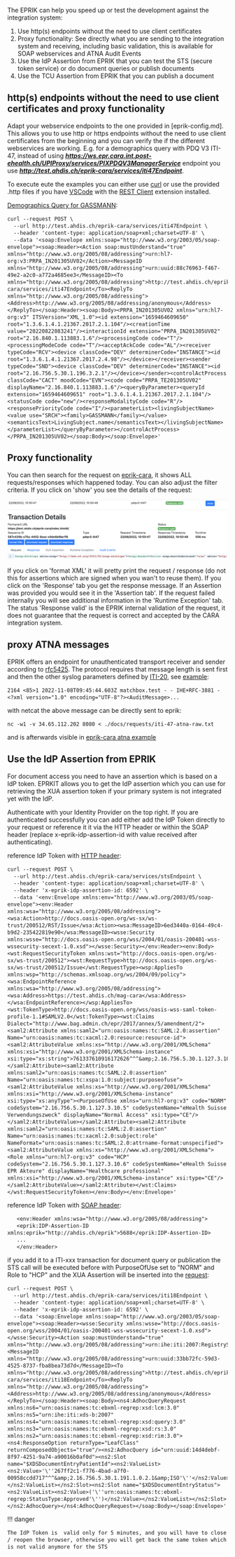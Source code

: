 The EPRIK can help you speed up or test the development against the integration system:

1. Use http(s) endpoints without the need to use client certificates
2. Proxy functionality: See directly what you are sending to the integration system and receiving, including basic validation, this is available for SOAP webservices and ATNA Audit Events
3. Use the IdP Assertion from EPRIK that you can test the STS (secure token service) or do document queries or publish documents
4. Use the TCU Assertion from EPRIK that you can publish a document


## http(s) endpoints without the need to use client certificates and proxy functionality

Adapt your webservice endpoints to the one provided in [eprik-config.md]. This allows you to use http or https endpoints without the need to use client certificates from the beginning and you can verify the if the different webservices are working. E.g. for a demographics query with PDQ V3 ITI-47, instead of using ***https://ws.epr.cara.int.post-ehealth.ch/UPIProxy/services/PIXPDQV3ManagerService*** endpoint you use ***http://test.ahdis.ch/eprik-cara/services/iti47Endpoint***. 

To execute eute the examples you can either use [curl](https://curl.se/) or use the provided .http files if you have [VSCode](https://code.visualstudio.com/) with the [REST Client](https://marketplace.visualstudio.com/items?itemName=humao.rest-client) extension installed.

[Demographics Query for GASSMANN](requests/iti-47-gassmann.http):

```
curl --request POST \
  --url http://test.ahdis.ch/eprik-cara/services/iti47Endpoint \
  --header 'content-type: application/soap+xml;charset=UTF-8' \
  --data '<soap:Envelope xmlns:soap="http://www.w3.org/2003/05/soap-envelope"><soap:Header><Action soap:mustUnderstand="true" xmlns="http://www.w3.org/2005/08/addressing">urn:hl7-org:v3:PRPA_IN201305UV02</Action><MessageID xmlns="http://www.w3.org/2005/08/addressing">urn:uuid:88c76963-f467-49e2-a2c0-a772a4685ee3</MessageID><To xmlns="http://www.w3.org/2005/08/addressing">http://test.ahdis.ch/eprik-cara/services/iti47Endpoint</To><ReplyTo xmlns="http://www.w3.org/2005/08/addressing"><Address>http://www.w3.org/2005/08/addressing/anonymous</Address></ReplyTo></soap:Header><soap:Body><PRPA_IN201305UV02 xmlns="urn:hl7-org:v3" ITSVersion="XML_1.0"><id extension="1659464609650" root="1.3.6.1.4.1.21367.2017.2.1.104"/><creationTime value="20220822083241"/><interactionId extension="PRPA_IN201305UV02" root="2.16.840.1.113883.1.6"/><processingCode code="T"/><processingModeCode code="T"/><acceptAckCode code="AL"/><receiver typeCode="RCV"><device classCode="DEV" determinerCode="INSTANCE"><id root="1.3.6.1.4.1.21367.2017.2.4.98"/></device></receiver><sender typeCode="SND"><device classCode="DEV" determinerCode="INSTANCE"><id root="2.16.756.5.30.1.196.3.2.1"/></device></sender><controlActProcess classCode="CACT" moodCode="EVN"><code code="PRPA_TE201305UV02" displayName="2.16.840.1.113883.1.6"/><queryByParameter><queryId extension="1659464609651" root="1.3.6.1.4.1.21367.2017.2.1.104"/><statusCode code="new"/><responseModalityCode code="R"/><responsePriorityCode code="I"/><parameterList><livingSubjectName><value use="SRCH"><family>GASSMANN</family></value><semanticsText>LivingSubject.name</semanticsText></livingSubjectName></parameterList></queryByParameter></controlActProcess></PRPA_IN201305UV02></soap:Body></soap:Envelope>'
```

## Proxy functionality

You can then search for the request on [eprik-cara](http://test.ahdis.ch/eprik-cara/), it shows ALL requests/responses which happened today. You can also adjust the filter criteria. If you click on 'show' you see the details of the request: 

  ![Image title](img/pdqv3-iti47.png)

If you click on 'format XML' it will pretty print the request / response (do not this for assertions which are signed when you wan't to reuse them). If you click on the 'Response' tab you get the response message. If an Assertion was provided you would see it in the 'Assertion tab'. If the request failed internally you will see additional information in the 'Runtime Exception' tab. The status 'Response valid' is the EPRIK internal validation of the request, it does not guarantee that the request is correct and accepted by the CARA integration system.

## proxy ATNA messages

EPRIK offers an endpoint for unauthenticated transport receiver and sender according to [rfc5425](https://www.rfc-editor.org/rfc/rfc5425#section-5.3). The protocol requires that message length is sent first and then the other syslog parameters defined by [ITI-20](https://profiles.ihe.net/ITI/TF/Volume2/ITI-20.html#3.20.4.1.2), see [example](requests/iti-47-atna-raw.txt):

```
2164 <85>1 2022-11-08T09:45:44.603Z matchbox.test - - IHE+RFC-3881 - <?xml version="1.0" encoding="UTF-8"?><AuditMessage>...
```

with netcat the above message can be directly sent to eprik:

```
nc -w1 -v 34.65.112.202 8080 < ./docs/requests/iti-47-atna-raw.txt 
```

and is afterwards visible in [eprik-cara atna example](https://test.ahdis.ch/eprik-cara/index.html#/transaction/cfefb940-1039-4f7a-bfa0-49359b2f2c6e) 

## Use the IdP Assertion from EPRIK 
For document access you need to have an assertion which is based on a IdP token. EPRKIT allows you to get the IdP assertion which you can use for retrieving the XUA assertion token if your primary system is not integrated yet with the IdP.

Authenticate with your Identity Provider on the top right. If you are authenticated successfully you can add either add the IdP Token directly to your request or reference it it via the HTTP header or within the SOAP header (replace x-eprik-idp-assertion-id with value received after authenticating).

reference IdP Token with [HTTP header](requests/sts-idp-httpheader.http):
```
curl --request POST \
  --url http://test.ahdis.ch/eprik-cara/services/stsEndpoint \
  --header 'content-type: application/soap+xml;charset=UTF-8' \
  --header 'x-eprik-idp-assertion-id: 6592' \
  --data '<env:Envelope xmlns:env="http://www.w3.org/2003/05/soap-envelope"><env:Header xmlns:wsa="http://www.w3.org/2005/08/addressing"><wsa:Action>http://docs.oasis-open.org/ws-sx/ws-trust/200512/RST/Issue</wsa:Action><wsa:MessageID>6ed3440a-0164-49c4-b9d2-235422819e90</wsa:MessageID><wsse:Security xmlns:wsse="http://docs.oasis-open.org/wss/2004/01/oasis-200401-wss-wssecurity-secext-1.0.xsd"></wsse:Security></env:Header><env:Body><wst:RequestSecurityToken xmlns:wst="http://docs.oasis-open.org/ws-sx/ws-trust/200512"><wst:RequestType>http://docs.oasis-open.org/ws-sx/ws-trust/200512/Issue</wst:RequestType><wsp:AppliesTo xmlns:wsp="http://schemas.xmlsoap.org/ws/2004/09/policy"><wsa:EndpointReference xmlns:wsa="http://www.w3.org/2005/08/addressing"><wsa:Address>https://test.ahdis.ch/mag-cara</wsa:Address></wsa:EndpointReference></wsp:AppliesTo><wst:TokenType>http://docs.oasis-open.org/wss/oasis-wss-saml-token-profile-1.1#SAMLV2.0</wst:TokenType><wst:Claims Dialect="http://www.bag.admin.ch/epr/2017/annex/5/amendment/2"><saml2:Attribute xmlns:saml2="urn:oasis:names:tc:SAML:2.0:assertion" Name="urn:oasis:names:tc:xacml:2.0:resource:resource-id"><saml2:AttributeValue xmlns:xs="http://www.w3.org/2001/XMLSchema" xmlns:xsi="http://www.w3.org/2001/XMLSchema-instance" xsi:type="xs:string">761337610916172626^^^&amp;2.16.756.5.30.1.127.3.10.3&amp;ISO</saml2:AttributeValue></saml2:Attribute><saml2:Attribute xmlns:saml2="urn:oasis:names:tc:SAML:2.0:assertion" Name="urn:oasis:names:tc:xspa:1.0:subject:purposeofuse"><saml2:AttributeValue xmlns:xs="http://www.w3.org/2001/XMLSchema" xmlns:xsi="http://www.w3.org/2001/XMLSchema-instance" xsi:type="xs:anyType"><PurposeOfUse xmlns="urn:hl7-org:v3" code="NORM" codeSystem="2.16.756.5.30.1.127.3.10.5" codeSystemName="eHealth Suisse Verwendungszweck" displayName="Normal Access" xsi:type="CE"/></saml2:AttributeValue></saml2:Attribute><saml2:Attribute xmlns:saml2="urn:oasis:names:tc:SAML:2.0:assertion" Name="urn:oasis:names:tc:xacml:2.0:subject:role" NameFormat="urn:oasis:names:tc:SAML:2.0:attrname-format:unspecified"><saml2:AttributeValue xmlns:xs="http://www.w3.org/2001/XMLSchema"><Role xmlns="urn:hl7-org:v3" code="HCP" codeSystem="2.16.756.5.30.1.127.3.10.6" codeSystemName="eHealth Suisse EPR Akteure" displayName="Healthcare professional" xmlns:xsi="http://www.w3.org/2001/XMLSchema-instance" xsi:type="CE"/></saml2:AttributeValue></saml2:Attribute></wst:Claims></wst:RequestSecurityToken></env:Body></env:Envelope>'
```

reference IdP Token with [SOAP header](requests/sts-idp-soapheader.http):

```
   <env:Header xmlns:wsa="http://www.w3.org/2005/08/addressing">
   <eprik:IDP-Assertion-ID xmlns:eprik="http://ahdis.ch/eprik">5688</eprik:IDP-Assertion-ID> 
   ...
   </env:Header>
```

if you add it to a ITI-xxx transaction for document query or publication the STS call will be executed before with PurposeOfUse set to "NORM" and  Role to "HCP" and the XUA Assertion will be inserted into the [request](requests/iti-18-gassmann-idp.http):

```
curl --request POST \
  --url http://test.ahdis.ch/eprik-cara/services/iti18Endpoint \
  --header 'content-type: application/soap+xml;charset=UTF-8' \
  --header 'x-eprik-idp-assertion-id: 6592' \
  --data '<soap:Envelope xmlns:soap="http://www.w3.org/2003/05/soap-envelope"><soap:Header><wsse:Security xmlns:wsse="http://docs.oasis-open.org/wss/2004/01/oasis-200401-wss-wssecurity-secext-1.0.xsd"></wsse:Security><Action soap:mustUnderstand="true" xmlns="http://www.w3.org/2005/08/addressing">urn:ihe:iti:2007:RegistryStoredQuery</Action><MessageID xmlns="http://www.w3.org/2005/08/addressing">urn:uuid:33bb72fc-59d3-4525-8737-fba8bea73d7d</MessageID><To xmlns="http://www.w3.org/2005/08/addressing">http://test.ahdis.ch/eprik-cara/services/iti18Endpoint</To><ReplyTo xmlns="http://www.w3.org/2005/08/addressing"><Address>http://www.w3.org/2005/08/addressing/anonymous</Address></ReplyTo></soap:Header><soap:Body><ns4:AdhocQueryRequest xmlns:ns6="urn:oasis:names:tc:ebxml-regrep:xsd:lcm:3.0" xmlns:ns5="urn:ihe:iti:xds-b:2007" xmlns:ns4="urn:oasis:names:tc:ebxml-regrep:xsd:query:3.0" xmlns:ns3="urn:oasis:names:tc:ebxml-regrep:xsd:rs:3.0" xmlns:ns2="urn:oasis:names:tc:ebxml-regrep:xsd:rim:3.0"><ns4:ResponseOption returnType="LeafClass" returnComposedObjects="true"/><ns2:AdhocQuery id="urn:uuid:14d4debf-8f97-4251-9a74-a90016b0af0d"><ns2:Slot name="$XDSDocumentEntryPatientId"><ns2:ValueList><ns2:Value>'\''267ff2c1-f776-4bad-a7f0-00958ccdd717^^^&amp;2.16.756.5.30.1.191.1.0.2.1&amp;ISO'\''</ns2:Value></ns2:ValueList></ns2:Slot><ns2:Slot name="$XDSDocumentEntryStatus"><ns2:ValueList><ns2:Value>('\''urn:oasis:names:tc:ebxml-regrep:StatusType:Approved'\'')</ns2:Value></ns2:ValueList></ns2:Slot></ns2:AdhocQuery></ns4:AdhocQueryRequest></soap:Body></soap:Envelope>'
```

!!! danger

    The IdP Token is  valid only for 5 minutes, and you will have to close / reopen the browser, otherwise you will get back the same token which is not valid anymore for the STS

